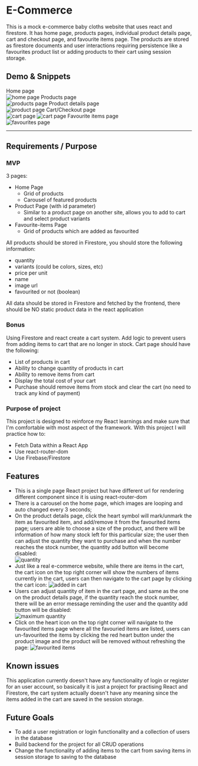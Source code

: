 # E-Commerce 

This is a mock e-commerce baby cloths website that uses react and firestore. It has home page, products pages, individual product details page, cart and checkout page, and favourite items page. The products are stored as firestore documents and user interactions requiring persistence like a favourites product list or adding products to their cart using session storage.

## Demo & Snippets
Home page  
![home page](./src/assets/1.png)
Products page  
![products page](./src/assets/2.png)
Product details page  
![product page](./src/assets/6.png)
Cart/Checkout page  
![cart page](./src/assets/3.png)
![cart page](./src/assets/4.png)
Favourite items page  
![favourites page](./src/assets/5.png)

---

## Requirements / Purpose

### MVP
3 pages:

- Home Page
    - Grid of products
    - Carousel of featured products
- Product Page (with id parameter) 
    - Similar to a product page on another site, allows you to add to cart and select product variants
- Favourite-items Page
    - Grid of products which are added as favourited

All products should be stored in Firestore, you should store the following information:

-   quantity
-   variants (could be colors, sizes, etc)
-   price per unit
-   name
-   image url
-   favourited or not (boolean)

All data should be stored in Firestore and fetched by the frontend, there should
be NO static product data in the react application
### Bonus  
Using Firestore and react create a cart system. Add logic to prevent users from adding items to cart that are no longer in stock. Cart page should have the following:  
- List of products in cart
- Ability to change quantity of products in cart
- Ability to remove items from cart
- Display the total cost of your cart
- Purchase should remove items from stock and clear the cart (no need to track any kind of payment)

### Purpose of project
This project is designed to reinforce my React learnings and make sure that I'm comfortable with most aspect of the framework.
With this project I will practice how to:
- Fetch Data within a React App
- Use react-router-dom
- Use Firebase/Firestore


## Features

- This is a single page React project but have different url for rendering different component since it is using react-router-dom
- There is a carousel on the home page, which images are looping and auto changed every 3 seconds;
- On the product details page, click the heart symbol will mark/unmark the item as favourited item, and add/remove it from the favourited items page; users are able to choose a size of the product, and there will be information of how many stock left for this particular size; the user then can adjust the quantity they want to purchase and when the number reaches the stock number, the quantity add button will become disabled:  
![quantity](./src/assets/quantity.png)
- Just like a real e-commerce website, while there are items in the cart, the cart icon on the top right corner will show the numbers of items currently in the cart, users can then navigate to the cart page by clicking the cart icon:
![added in cart](./src/assets/items-in-cart.png)
- Users can adjust quantity of item in the cart page, and same as the one on the product details page, if the quantity reach the stock number, there will be an error message reminding the user and the quantity add button will be disabled:  
![maximum quantity](./src/assets/maximum.png)
- Click on the heart icon on the top right corner will navigate to the favourited items page where all the favouried items are listed, users can un-favourited the items by clicking the red heart button under the product image and the product will be removed without refreshing the page: 
![favourited items](./src/assets/favourited.png)



## Known issues  
 This application currently doesn't have any functionality of login or register for an user account, so basically it is just a project for practising React and Firestore, the cart system actually doesn't have any meaning since the items added in the cart are saved in the session storage.  

## Future Goals

- To add a user registration or login functionality and a collection of users in the database
- Build backend for the project for all CRUD operations
- Change the functionality of adding items to the cart from saving items in session storage to saving to the database
